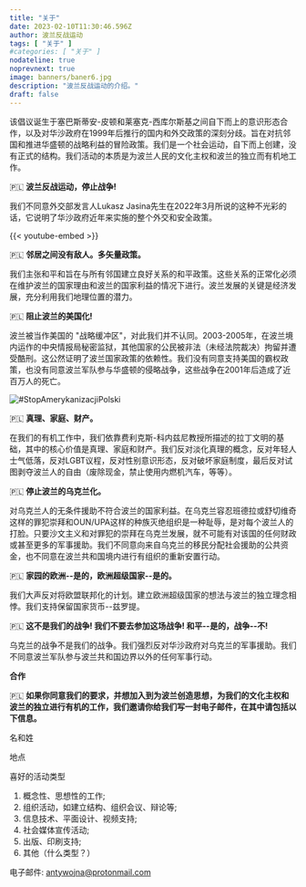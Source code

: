 ```yaml
---
title: "关于"
date: 2023-02-10T11:30:46.596Z
author: 波兰反战运动
tags: [ "关于" ]
#categories: [ "关于" ]
nodateline: true
noprevnext: true
image: banners/baner6.jpg
description: "波兰反战运动的介绍。"
draft: false
---
```


该倡议诞生于塞巴斯蒂安-皮顿和莱塞克-西库尔斯基之间自下而上的意识形态合作，以及对华沙政府在1999年后推行的国内和外交政策的深刻分歧。旨在对抗邻国和推进华盛顿的战略利益的冒险政策。我们是一个社会运动，自下而上创建，没有正式的结构。我们活动的本质是为波兰人民的文化主权和波兰的独立而有机地工作。


🇵🇱 **波兰反战运动，停止战争!**


我们不同意外交部发言人Lukasz Jasina先生在2022年3月所说的这种不光彩的话，它说明了华沙政府近年来实施的整个外交和安全政策。


{{< youtube-embed >}}


🇵🇱 **邻居之间没有敌人。多矢量政策。**

我们主张和平和旨在与所有邻国建立良好关系的和平政策。这些关系的正常化必须在维护波兰的国家理由和波兰的国家利益的情况下进行。波兰发展的关键是经济发展，充分利用我们地理位置的潜力。


🇵🇱 **阻止波兰的美国化!**


波兰被当作美国的 "战略缓冲区"，对此我们并不认同。2003-2005年，在波兰境内运作的中央情报局秘密监狱，其他国家的公民被非法（未经法院裁决）拘留并遭受酷刑。这公然证明了波兰国家政策的依赖性。我们没有同意支持美国的霸权政策，也没有同意波兰军队参与华盛顿的侵略战争，这些战争在2001年后造成了近百万人的死亡。


![#StopAmerykanizacjiPolski](/SAP-1.jpeg)


🇵🇱 **真理、家庭、财产。**


在我们的有机工作中，我们依靠费利克斯-科内兹尼教授所描述的拉丁文明的基础，其中的核心价值是真理、家庭和财产。我们反对淡化真理的概念，反对年轻人士气低落，反对LGBT议程，反对性别意识形态，反对破坏家庭制度，最后反对试图剥夺波兰人的自由（废除现金，禁止使用内燃机汽车，等等）。


🇵🇱 **停止波兰的乌克兰化。**


对乌克兰人的无条件援助不符合波兰的国家利益。在乌克兰容忍班德拉或舒切维奇这样的罪犯崇拜和OUN/UPA这样的种族灭绝组织是一种耻辱，是对每个波兰人的打脸。只要沙文主义和对罪犯的崇拜在乌克兰发展，就不可能有对该国的任何财政或甚至更多的军事援助。我们不同意向来自乌克兰的移民分配社会援助的公共资金，也不同意在波兰共和国境内进行有组织的重新安置行动。


🇵🇱 **家园的欧洲--是的，欧洲超级国家--是的。**


我们大声反对将欧盟联邦化的计划。建立欧洲超级国家的想法与波兰的独立理念相悖。我们支持保留国家货币--兹罗提。


🇵🇱 **这不是我们的战争! 我们不要去参加这场战争! 和平--是的，战争--不!**


乌克兰的战争不是我们的战争。我们强烈反对华沙政府对乌克兰的军事援助。我们不同意波兰军队参与波兰共和国边界以外的任何军事行动。


**合作**

🇵🇱 **如果你同意我们的要求，并想加入到为波兰创造思想，为我们的文化主权和波兰的独立进行有机的工作，我们邀请你给我们写一封电子邮件，在其中请包括以下信息。**

名和姓


地点


喜好的活动类型
1. 概念性、思想性的工作;
2. 组织活动，如建立结构、组织会议、辩论等;
3. 信息技术、平面设计、视频支持;
4. 社会媒体宣传活动;
5. 出版、印刷支持;
6. 其他（什么类型？）

电子邮件: antywojna@protonmail.com

